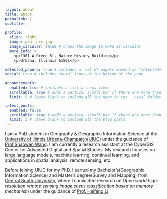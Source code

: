 ```yaml
---
layout: about
title: about
permalink: /
subtitle: 

profile:
  align: right
  image: prof_pic.jpg
  image_circular: false # crops the image to make it circular
  more_info: >
    <p>1301 W Green St, Nature History Building</p>
    <p>Urbana, Illinois 61801</p>

selected_papers: true # includes a list of papers marked as "selected={true}"
social: true # includes social icons at the bottom of the page

announcements:
  enabled: true # includes a list of news items
  scrollable: true # adds a vertical scroll bar if there are more than 3 news items
  limit: 5 # leave blank to include all the news in the `_news` folder

latest_posts:
  enabled: false
  scrollable: true # adds a vertical scroll bar if there are more than 3 new posts items
  limit: 3 # leave blank to include all the blog posts
---
```


I am a PhD student in Geography & Geographic Information Science at the [University of Illinois Urbana-Champaign(UIUC)](https://illinois.edu) under the guidance of [Prof.Shaowen Wang](https://ggis.illinois.edu/directory/profile/shaowen). I am currently a research assistant at the CyberGIS Center for Advanced Digital and Spatial Studies.
My research focuses on large language models, machine learning, continual learning, and applications in spatial analysis, remote sensing, etc. 

Before joining UIUC for my PhD, I earned my Bachelor’s(Geographic Information Science) and Master’s degree(Survey and Mapping) from [Central South University](https://en.csu.edu.cn), where I conducted research on *Open world high-resolution remote sensing image scene classification based on memory mechanism* under the guidance of [Prof. Haifeng Li](https://scholar.google.com/citations?hl=en&user=51p_SJAAAAAJ). 

